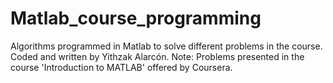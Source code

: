 # Matlab_course_programming
Algorithms programmed in Matlab to solve different problems in the course. Coded and written by Yithzak Alarcón. Note: Problems presented in the course 'Introduction to MATLAB' offered by Coursera.
